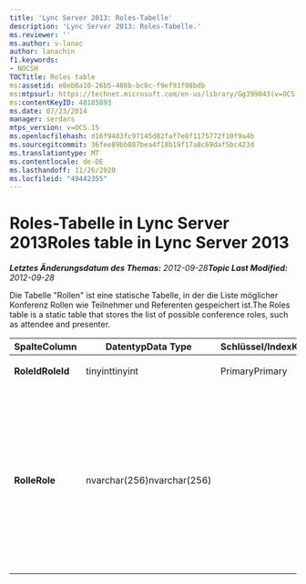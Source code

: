 ```yaml
---
title: 'Lync Server 2013: Roles-Tabelle'
description: 'Lync Server 2013: Roles-Tabelle.'
ms.reviewer: ''
ms.author: v-lanac
author: lanachin
f1.keywords:
- NOCSH
TOCTitle: Roles table
ms:assetid: e8eb8a10-26b5-488b-bc8c-f9ef93f98bdb
ms:mtpsurl: https://technet.microsoft.com/en-us/library/Gg399043(v=OCS.15)
ms:contentKeyID: 48185893
ms.date: 07/23/2014
manager: serdars
mtps_version: v=OCS.15
ms.openlocfilehash: d16f9483fc97145d82faf7e8f1175772f10f9a4b
ms.sourcegitcommit: 36fee89bb887bea4f18b19f17a8c69daf5bc423d
ms.translationtype: MT
ms.contentlocale: de-DE
ms.lasthandoff: 11/26/2020
ms.locfileid: "49442355"
---
```

# <a name="roles-table-in-lync-server-2013"></a><span data-ttu-id="150b8-103">Roles-Tabelle in Lync Server 2013</span><span class="sxs-lookup"><span data-stu-id="150b8-103">Roles table in Lync Server 2013</span></span>

<div data-xmlns="http://www.w3.org/1999/xhtml">

<div class="topic" data-xmlns="http://www.w3.org/1999/xhtml" data-msxsl="urn:schemas-microsoft-com:xslt" data-cs="https://msdn.microsoft.com/">

<div data-asp="https://msdn2.microsoft.com/asp">



</div>

<div id="mainSection">

<div id="mainBody"><span data-ttu-id="150b8-104">

<span> </span></span><span class="sxs-lookup"><span data-stu-id="150b8-104">

<span> </span></span></span>

<span data-ttu-id="150b8-105">_**Letztes Änderungsdatum des Themas:** 2012-09-28_</span><span class="sxs-lookup"><span data-stu-id="150b8-105">_**Topic Last Modified:** 2012-09-28_</span></span>

<span data-ttu-id="150b8-106">Die Tabelle "Rollen" ist eine statische Tabelle, in der die Liste möglicher Konferenz Rollen wie Teilnehmer und Referenten gespeichert ist.</span><span class="sxs-lookup"><span data-stu-id="150b8-106">The Roles table is a static table that stores the list of possible conference roles, such as attendee and presenter.</span></span>


<table>
<colgroup>
<col style="width: 25%" />
<col style="width: 25%" />
<col style="width: 25%" />
<col style="width: 25%" />
</colgroup>
<thead>
<tr class="header">
<th><span data-ttu-id="150b8-107">Spalte</span><span class="sxs-lookup"><span data-stu-id="150b8-107">Column</span></span></th>
<th><span data-ttu-id="150b8-108">Datentyp</span><span class="sxs-lookup"><span data-stu-id="150b8-108">Data Type</span></span></th>
<th><span data-ttu-id="150b8-109">Schlüssel/Index</span><span class="sxs-lookup"><span data-stu-id="150b8-109">Key/Index</span></span></th>
<th><span data-ttu-id="150b8-110">Details</span><span class="sxs-lookup"><span data-stu-id="150b8-110">Details</span></span></th>
</tr>
</thead>
<tbody>
<tr class="odd">
<td><p><span data-ttu-id="150b8-111"><strong>RoleId</strong></span><span class="sxs-lookup"><span data-stu-id="150b8-111"><strong>RoleId</strong></span></span></p></td>
<td><p><span data-ttu-id="150b8-112">tinyint</span><span class="sxs-lookup"><span data-stu-id="150b8-112">tinyint</span></span></p></td>
<td><p><span data-ttu-id="150b8-113">Primary</span><span class="sxs-lookup"><span data-stu-id="150b8-113">Primary</span></span></p></td>
<td></td>
</tr>
<tr class="even">
<td><p><span data-ttu-id="150b8-114"><strong>Rolle</strong></span><span class="sxs-lookup"><span data-stu-id="150b8-114"><strong>Role</strong></span></span></p></td>
<td><p><span data-ttu-id="150b8-115">nvarchar(256)</span><span class="sxs-lookup"><span data-stu-id="150b8-115">nvarchar(256)</span></span></p></td>
<td></td>
<td><p><span data-ttu-id="150b8-116">Zulässige Werte:</span><span class="sxs-lookup"><span data-stu-id="150b8-116">Allowed values:</span></span></p>
<ul>
<li><p><span data-ttu-id="150b8-117">0 – unbekannt</span><span class="sxs-lookup"><span data-stu-id="150b8-117">0 - Unknown</span></span></p></li>
<li><p><span data-ttu-id="150b8-118">1-Referent</span><span class="sxs-lookup"><span data-stu-id="150b8-118">1 - Presenter</span></span></p></li>
<li><p><span data-ttu-id="150b8-119">2 – Teilnehmer</span><span class="sxs-lookup"><span data-stu-id="150b8-119">2 - Attendee</span></span></p></li>
</ul></td>
</tr>
</tbody>
</table><span data-ttu-id="150b8-120">


</div>

<span> </span>

</div>

</div>

</span><span class="sxs-lookup"><span data-stu-id="150b8-120">


</div>

<span> </span>

</div>

</div>

</span></span></div>

